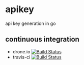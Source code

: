 # apikey
api key generation in go 

## continuous integration
  * drone.io [![Build Status](https://drone.io/github.com/patdhlk/apikey/status.png)](https://drone.io/github.com/patdhlk/apikey/latest)
  * travis-ci [![Build Status](https://travis-ci.org/patdhlk/apikey.svg?branch=master)](https://travis-ci.org/patdhlk/apikey)
